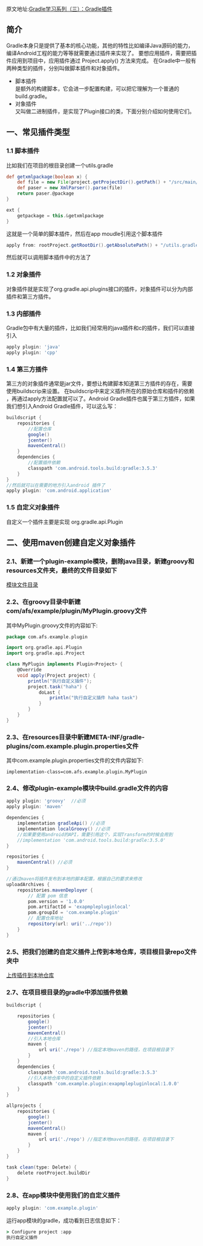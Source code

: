 原文地址:[Gradle学习系列（三）：Gradle插件](https://juejin.cn/post/6937940389496094751)

## 简介

Gradle本身只是提供了基本的核心功能，其他的特性比如编译Java源码的能力，编译Android工程的能力等等就需要通过插件来实现了。 要想应用插件，需要把插件应用到项目中，应用插件通过
Project.apply() 方法来完成。 在Gradle中一般有两种类型的插件，分别叫做脚本插件和对象插件。

- 脚本插件   
  是额外的构建脚本，它会进一步配置构建，可以把它理解为一个普通的build.gradle。
- 对象插件   
  又叫做二进制插件，是实现了Plugin接口的类，下面分别介绍如何使用它们。

## 一、常见插件类型

### 1.1 脚本插件

比如我们在项目的根目录创建一个utils.gradle

```groovy
def getxmlpackage(boolean x) {
    def file = new File(project.getProjectDir().getPath() + "/src/main/AndroidManifest.xml");
    def paser = new XmlParser().parse(file)
    return paser.@package
}

ext {
    getpackage = this.&getxmlpackage
}
```

这就是一个简单的脚本插件，然后在app moudle引用这个脚本插件

```groovy
apply from: rootProject.getRootDir().getAbsolutePath() + "/utils.gradle"
```

然后就可以调用脚本插件中的方法了

### 1.2 对象插件

对象插件就是实现了org.gradle.api.plugins接口的插件，对象插件可以分为内部插件和第三方插件。

### 1.3 内部插件

Gradle包中有大量的插件，比如我们经常用的java插件和c的插件，我们可以直接引入

```groovy
apply plugin: 'java'
apply plugin: 'cpp'
```

### 1.4 第三方插件

第三方的对象插件通常是jar文件，要想让构建脚本知道第三方插件的存在，需要使用buildscrip来设置。 在buildscrip中来定义插件所在的原始仓库和插件的依赖
，再通过apply方法配置就可以了。Android Gradle插件也属于第三方插件，如果我们想引入Android Gradle插件，可以这么写：

```groovy
buildscript {
    repositories {
        //配置仓库
        google()
        jcenter()
        mavenCentral()
    }
    dependencies {
        //配置插件依赖
        classpath 'com.android.tools.build:gradle:3.5.3'
    }
}
//然后就可以在需要的地方引入android 插件了
apply plugin: 'com.android.application'

```

### 1.5 自定义对象插件

自定义一个插件主要是实现 org.gradle.api.Plugin

## 二、使用maven创建自定义对象插件

### 2.1、新建一个plugin-example模块，删除java目录，新建groovy和resources文件夹，最终的文件目录如下

[模块文件目录](picture/0101_plugin-example模块文件目录.png)

### 2.2、在groovy目录中新建com/afs/example/plugin/MyPlugin.groovy文件

其中MyPlugin.groovy文件的内容如下:

```groovy
package com.afs.example.plugin

import org.gradle.api.Plugin
import org.gradle.api.Project

class MyPlugin implements Plugin<Project> {
    @Override
    void apply(Project project) {
        println("执行自定义插件");
        project.task("haha") {
            doLast {
                println("执行自定义插件 haha task")
            }
        }
    }
}
```

### 2.3、在resources目录中新建META-INF/gradle-plugins/com.example.plugin.properties文件

其中com.example.plugin.properties文件的文件内容如下:

```properties
implementation-class=com.afs.example.plugin.MyPlugin
```

### 2.4、修改plugin-example模块中build.gradle文件的内容

```groovy
apply plugin: 'groovy'  //必须
apply plugin: 'maven'

dependencies {
    implementation gradleApi() //必须
    implementation localGroovy() //必须
    //如果要使用android的API，需要引用这个，实现Transform的时候会用到
    //implementation 'com.android.tools.build:gradle:3.5.0'
}

repositories {
    mavenCentral() //必须
}

//通过maven将插件发布到本地的脚本配置，根据自己的要求来修改
uploadArchives {
    repositories.mavenDeployer {
        // 配置 pom 信息
        pom.version = '1.0.0'
        pom.artifactId = 'exapmplepluginlocal'
        pom.groupId = 'com.example.plugin'
        // 配置仓库地址
        repository(url: uri('../repo'))
    }
}
```

### 2.5、把我们创建的自定义插件上传到本地仓库，项目根目录repo文件夹中

[上传插件到本地仓库](picture/0102_上传插件到本地仓库.png)

### 2.7、在项目根目录的gradle中添加插件依赖

```groovy
buildscript {

    repositories {
        google()
        jcenter()
        mavenCentral()
        //引入本地仓库
        maven {
            url uri('./repo') //指定本地maven的路径，在项目根目录下
        }
    }
    dependencies {
        classpath 'com.android.tools.build:gradle:3.5.3'
        //引入本地仓库中的自定义插件依赖
        classpath 'com.example.plugin:exapmplepluginlocal:1.0.0'
    }
}

allprojects {
    repositories {
        google()
        jcenter()
        mavenCentral()
        maven {
            url uri('./repo') //指定本地maven的路径，在项目根目录下
        }
    }
}

task clean(type: Delete) {
    delete rootProject.buildDir
}
```

### 2.8、在app模块中使用我们的自定义插件

```groovy
apply plugin: 'com.example.plugin'
```

运行app模块的gradle，成功看到日志信息如下：

```cmd
> Configure project :app
执行自定义插件
```